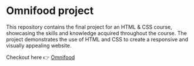 # Omnifood project

This repository contains the final project for an HTML & CSS course, showcasing the skills and knowledge acquired throughout the course. The project demonstrates the use of HTML and CSS to create a responsive and visually appealing website.

Checkout here 👉 [Omnifood](https://omnifood-1hh.pages.dev/)
